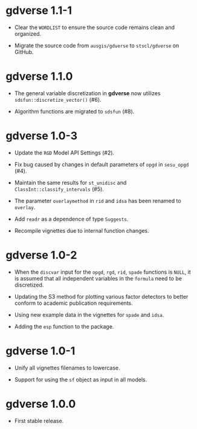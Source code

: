 # gdverse 1.1-1

* Clear the `WORDLIST` to ensure the source code remains clean and organized.

* Migrate the source code from `ausgis/gdverse` to `stscl/gdverse` on GitHub.

# gdverse 1.1.0

* The general variable discretization in **gdverse** now utilizes `sdsfun::discretize_vector()` (#6).

* Algorithm functions are migrated to `sdsfun` (#8).

# gdverse 1.0-3

* Update the `RGD` Model API Settings (#2).

* Fix bug caused by changes in default parameters of `opgd` in `sesu_opgd` (#4).

* Maintain the same results for `st_unidisc` and `ClassInt::classify_intervals` (#5).

* The parameter `overlaymethod` in `rid` and `idsa` has been renamed to `overlay`.

* Add `readr` as a dependence of type `Suggests`.

* Recompile vignettes due to internal function changes.

# gdverse 1.0-2

* When the `discvar` input for the `opgd`, `rgd`, `rid`, `spade` functions is `NULL`, 
  it is assumed that all independent variables in the `formula` need to be discretized.
  
* Updating the S3 method for plotting various factor detectors to better conform 
  to academic publication requirements.
  
* Using new example data in the vignettes for `spade` and `idsa`.

* Adding the `esp` function to the package.

# gdverse 1.0-1

* Unify all vignettes filenames to lowercase.

* Support for using the `sf` object as input in all models.

# gdverse 1.0.0

* First stable release.
